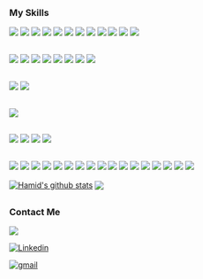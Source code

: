 <!-- <img align='center' src="https://capsule-render.vercel.app/api?type=waving&text=Hamid%20Barakat&animation=fadeIn&fontColor=ff6600&color=ffee66"> -->
<!-- <h3>🙋‍♂️ Who am I</h3> -->


<h3 style="margin-top:30px">My Skills</h3>

<div align='left'>
  
 <img src="https://img.shields.io/badge/Spring-6DB33F?style=for-the-badge&logo=spring&logoColor=white"/>
<img src="https://img.shields.io/badge/Spring Boot-6DB33F?style=for-the-badge&logo=Spring Boot&logoColor=white"/>
<img src="https://img.shields.io/badge/Spring Security-6DB33F?style=for-the-badge&logo=Spring Security&logoColor=white"/>
<img src="https://img.shields.io/badge/Spring Data JPA-6DB33F?style=for-the-badge&logo=Spring Data JPA&logoColor=white"/>
 <img src="https://img.shields.io/badge/Hibernate-59666C?style=for-the-badge&logo=Hibernate&logoColor=white"/>
 <img src="https://img.shields.io/badge/Thymeleaf-005F0F?style=for-the-badge&logo=Thymeleaf&logoColor=white"/>
 <img src="https://img.shields.io/badge/Querydsl-003366?style=for-the-badge&logo=Querydsl&logoColor=white"/>
<img src="https://img.shields.io/badge/JWT-000000?style=for-the-badge&logo=JSON Web Tokens&logoColor=white"/>
<img src="https://img.shields.io/badge/OAuth2-EB5424?style=for-the-badge&logo=OAuth2&logoColor=white"/>
<img src="https://img.shields.io/badge/Java-ED8B00?style=for-the-badge&logo=java&logoColor=white"/>
<img src="https://img.shields.io/badge/Laravel-FF2D20?style=for-the-badge&logo=laravel&logoColor=white"/>	
  <img src="https://img.shields.io/badge/Node.js-43853D?style=for-the-badge&logo=node.js&logoColor=white"/>
 
 <h3 style="margin-top:30px"> </h3> 
  <img src="https://img.shields.io/badge/Angular-DD0031?style=for-the-badge&logo=angular&logoColor=white"/>
	<img src="https://img.shields.io/badge/AngularJS-E23237?style=for-the-badge&logo=angularjs&logoColor=white"/>
  <img src="https://img.shields.io/badge/Bootstrap-563D7C?style=for-the-badge&logo=bootstrap&logoColor=white"/>
  <img src="https://img.shields.io/badge/JavaScript-F7DF1E?style=for-the-badge&logo=javascript&logoColor=black"/>
	<img src="https://img.shields.io/badge/TypeScript-007ACC?style=for-the-badge&logo=typescript&logoColor=white"/>
	<img src="https://img.shields.io/badge/HTML5-E34F26?style=for-the-badge&logo=html5&logoColor=white"/>
	<img src="https://img.shields.io/badge/CSS3-1572B6?style=for-the-badge&logo=css3&logoColor=white"/>
  <img src="https://img.shields.io/badge/jQuery-0769AD?style=for-the-badge&logo=jquery&logoColor=white"/>
  
<h3 style="margin-top:30px"> </h3>
<img src="https://img.shields.io/badge/Flutter-02569B?style=for-the-badge&logo=flutter&logoColor=white"/>
<img src="https://img.shields.io/badge/Dart-0175C2?style=for-the-badge&logo=dart&logoColor=white"/>
  <h3 style="margin-top:30px"> </h3>
<img src="https://img.shields.io/badge/Wordpress-21759B?style=for-the-badge&logo=wordpress&logoColor=white"/>
 <h3 style="margin-top:30px"> </h3>  
<img src="https://img.shields.io/badge/MySQL-00000F?style=for-the-badge&logo=mysql&logoColor=white"/>
<img src="https://img.shields.io/badge/PostgreSQL-316192?style=for-the-badge&logo=postgresql&logoColor=white"/>
<img src="https://img.shields.io/badge/MongoDB-4EA94B?style=for-the-badge&logo=mongodb&logoColor=white"/>
<img src="https://img.shields.io/badge/SQLite-07405E?style=for-the-badge&logo=sqlite&logoColor=white"/>
  <h3 style="margin-top:30px"></h3>
 <img src="https://img.shields.io/badge/IntelliJ_IDEA-000000.svg?style=for-the-badge&logo=intellij-idea&logoColor=white"/>
 <img src="https://img.shields.io/badge/Android_Studio-3DDC84?style=for-the-badge&logo=android-studio&logoColor=white"/>
 <img src="https://img.shields.io/badge/Notepad++-90E59A.svg?style=for-the-badge&logo=notepad%2B%2B&logoColor=black"/>
 <img src="https://img.shields.io/badge/Visual_Studio-5C2D91?style=for-the-badge&logo=visual%20studio&logoColor=white"/>
<img src="https://img.shields.io/badge/Visual_Studio_Code-0078D4?style=for-the-badge&logo=visual%20studio%20code&logoColor=white"/>
<img src="https://img.shields.io/badge/Eclipse-2C2255?style=for-the-badge&logo=eclipse&logoColor=white"/>
<img src="https://img.shields.io/badge/apache%20netbeans-1B6AC6?style=for-the-badge&logo=apache%20netbeans%20IDE&logoColor=white"/>
   <img src="https://img.shields.io/badge/Jenkins-D24939?style=for-the-badge&logo=Jenkins&logoColor=white"/>
	<img src="https://img.shields.io/badge/Jira-0052CC?style=for-the-badge&logo=Jira&logoColor=white"/>
<img src="https://img.shields.io/badge/Heroku-430098?style=for-the-badge&logo=heroku&logoColor=white"/>
<img src="https://img.shields.io/badge/circleci-343434?style=for-the-badge&logo=circleci&logoColor=white"/>
  <img src="https://img.shields.io/badge/Swagger-85EA2D?style=for-the-badge&logo=Swagger&logoColor=white"/>

<img src="https://img.shields.io/badge/Docker-2496ED?style=for-the-badge&logo=Docker&logoColor=white"/>
<img src="https://img.shields.io/badge/Heroku-430098?style=for-the-badge&logo=Heroku&logoColor=white"/>
<img src="https://img.shields.io/badge/Git-F05032?style=for-the-badge&logo=Git&logoColor=white"/>
<img src="https://img.shields.io/badge/GitHub-181717?style=for-the-badge&logo=GitHub&logoColor=white"/>
<img src="https://img.shields.io/badge/Postman-FF6C37?style=for-the-badge&logo=Postman&logoColor=white"/>
</div>
<div>
  
 
	
 <a href=""><img align="center" src="https://github-readme-stats.vercel.app/api?username=hbarakat&show_icons=true&include_all_commits=true&theme=buefy&hide_border=true&hide=stars,prs,contribs&count_private=true" alt="Hamid's github stats" /></a>  <a href=""><img align="center" src="https://github-readme-stats.vercel.app/api/top-langs/?username=hbarakat&layout=compact&theme=buefy&hide_border=true&count_private=true" /></a> 

	
	
</div>
  
<h3 style="margin-top:30px">Contact Me</h3>
<img src="https://img.shields.io/twitter/follow/hbar01?style=social"/>

[![Linkedin](https://img.shields.io/badge/LinkedIn-0077B5?style=for-the-badge&logo=linkedin&logoColor=white)](https://www.linkedin.com/in/hamidbarakat/)

[![gmail](https://img.shields.io/badge/Gmail-D14836?style=for-the-badge&logo=gmail&logoColor=white)](mailto:barakat.hamid@gmail.com)




